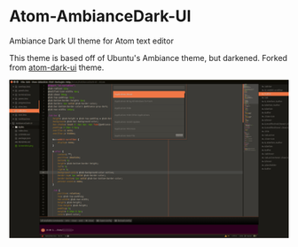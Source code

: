 # Atom-AmbianceDark-UI

Ambiance Dark UI theme for Atom text editor

This theme is based off of Ubuntu's Ambiance theme, but darkened. Forked from [atom-dark-ui](https://github.com/atom/atom-dark-ui) theme.

![](https://github.com/tgaurnier/Atom-AmbianceDark-UI/blob/master/Screenshot.png?raw=true)
